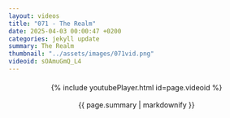 ```yaml
---
layout: videos
title: "071 - The Realm"
date: 2025-04-03 00:00:47 +0200
categories: jekyll update
summary: The Realm
thumbnail: "../assets/images/071vid.png"
videoid: sOAmuGmQ_L4
---
```


<div style="text-align: center; margin-top: 20px;">
  {% include youtubePlayer.html id=page.videoid %}
  <p style="margin-top: 15px; font-size: 1.2em; color: #333;">
    <p>{{ page.summary | markdownify }}</p>
  </p>
</div>
